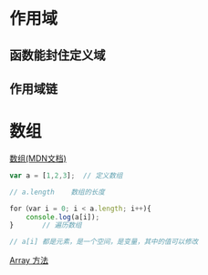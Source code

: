# 作用域

## 函数能封住定义域

## 作用域链



# 数组

[数组(MDN文档)](https://developer.mozilla.org/zh-CN/docs/Web/JavaScript/Reference/Global_Objects/Array)

```js
var a = [1,2,3];  // 定义数组

// a.length    数组的长度

for（var i = 0; i < a.length; i++){
    console.log(a[i]);
}       // 遍历数组

// a[i] 都是元素，是一个空间，是变量，其中的值可以修改

```

[Array 方法](http://www.w3school.com.cn/jsref/jsref_obj_array.asp)

